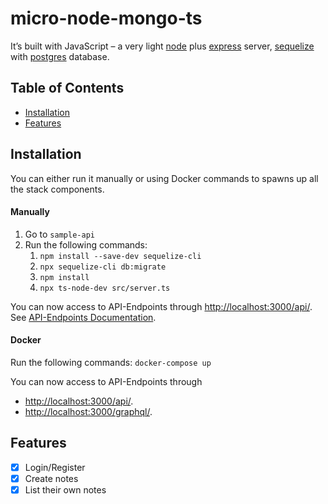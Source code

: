 # micro-node-mongo-ts

It’s built with JavaScript – a very light [node](https://nodejs.org) plus [express](http://expressjs.com) server, [sequelize](https://sequelize.org/) with [postgres](https://www.postgresql.org/) database.

## Table of Contents

- [Installation](#installation)
- [Features](#features)

## Installation

You can either run it manually or using Docker commands to spawns up all the stack components.

#### Manually

1. Go to `sample-api`
3. Run the following commands:
    1. `npm install --save-dev sequelize-cli`
    2. `npx sequelize-cli db:migrate`
    1. `npm install`
    2. `npx ts-node-dev src/server.ts`

You can now access to API-Endpoints through [http://localhost:3000/api/](http://localhost:3000/api/). See [API-Endpoints Documentation](#documentation).

#### Docker

Run the following commands: `docker-compose up`

You can now access to API-Endpoints through 
- [http://localhost:3000/api/](http://localhost:3000/api/).
- [http://localhost:3000/graphql/](http://localhost:3000/graphql/).

## Features

- [x] Login/Register
- [x] Create notes
- [x] List their own notes
